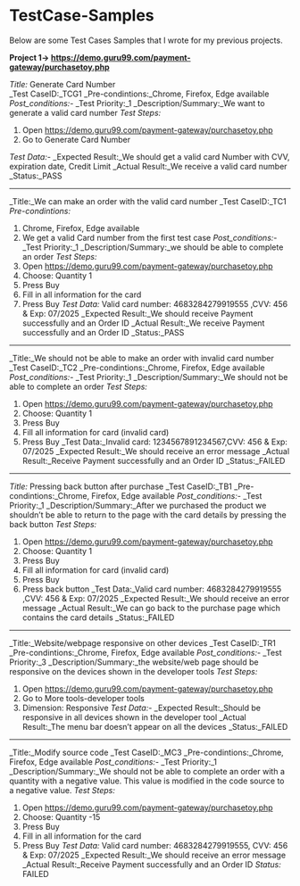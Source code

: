 # TestCase-Samples

Below are some Test Cases Samples that I wrote for my previous projects.

**Project 1-> https://demo.guru99.com/payment-gateway/purchasetoy.php**

_Title:_ Generate Card Number <br/>
_Test CaseID:_TCG1 
_Pre-condintions:_Chrome, Firefox, Edge available
_Post_conditions:_-
_Test Priority:_1
_Description/Summary:_We want to generate a valid card number
_Test Steps:_
1. Open https://demo.guru99.com/payment-gateway/purchasetoy.php
2. Go to Generate Card Number

_Test Data:_-
_Expected Result:_We should get a valid card Number with CVV, expiration date, Credit Limit
_Actual Result:_We receive a valid card number
_Status:_PASS

___

_Title:_We can make an order with the valid card number 
_Test CaseID:_TC1
_Pre-condintions:_
1. Chrome, Firefox, Edge available
2. We get a valid Card number from the first test case
_Post_conditions:_-
_Test Priority:_1
_Description/Summary:_we should be able to complete an order
_Test Steps:_
1. Open https://demo.guru99.com/payment-gateway/purchasetoy.php
2. Choose: Quantity 1
3. Press Buy
4. Fill in all information for the card
5. Press Buy
_Test Data:_ Valid card number:  4683284279919555 ,CVV: 456 & Exp: 07/2025
_Expected Result:_We should receive Payment successfully and an Order ID
_Actual Result:_We receive Payment successfully and an Order ID
_Status:_PASS

___

_Title:_We should not be able to  make an order with invalid card number
_Test CaseID:_TC2
_Pre-condintions:_Chrome, Firefox, Edge available
_Post_conditions:_-
_Test Priority:_1
_Description/Summary:_We should not be able to complete an order
_Test Steps:_
1. Open https://demo.guru99.com/payment-gateway/purchasetoy.php
2. Choose: Quantity 1
3. Press Buy
4. Fill all information for card (invalid card)
5. Press Buy
_Test Data:_Invalid card: 1234567891234567,CVV: 456 & Exp: 07/2025
_Expected Result:_We should receive an error message
_Actual Result:_Receive Payment successfully and an Order ID
_Status:_FAILED

___

_Title:_ Pressing back button after purchase
_Test CaseID:_TB1
_Pre-condintions:_Chrome, Firefox, Edge available
_Post_conditions:_-
_Test Priority:_1
_Description/Summary:_After we purchased the product we shouldn’t be able  to return to the page with the card details by pressing the back button
_Test Steps:_
1. Open https://demo.guru99.com/payment-gateway/purchasetoy.php
2. Choose: Quantity 1
3. Press Buy
4. Fill all information for card (invalid card)
5. Press Buy
6. Press back button
_Test Data:_Valid card number:  4683284279919555 ,CVV: 456 & Exp: 07/2025
_Expected Result:_We should receive an error message
_Actual Result:_We can go back to the purchase page which contains the card details
_Status:_FAILED

___

_Title:_Website/webpage responsive on other devices
_Test CaseID:_TR1
_Pre-condintions:_Chrome, Firefox, Edge available
_Post_conditions:_-
_Test Priority:_3
_Description/Summary:_the website/web page should be responsive on the devices shown in the developer tools
_Test Steps:_
1. Open https://demo.guru99.com/payment-gateway/purchasetoy.php
2. Go to More tools-developer tools
3. Dimension: Responsive
_Test Data:_-
_Expected Result:_Should be responsive in all devices shown in the developer tool
_Actual Result:_The menu bar doesn’t appear on all the devices
_Status:_FAILED

___

_Title:_Modify source code
_Test CaseID:_MC3
_Pre-condintions:_Chrome, Firefox, Edge available
_Post_conditions:_-
_Test Priority:_1
_Description/Summary:_We should not be able to complete an order with a quantity with a negative value. This value is modified in the code source to a negative value.
_Test Steps:_
1. Open https://demo.guru99.com/payment-gateway/purchasetoy.php
2. Choose: Quantity -15
3. Press Buy
4. Fill in all information for the card
5. Press Buy
_Test Data:_ Valid card number:  4683284279919555, CVV: 456 & Exp: 07/2025
_Expected Result:_We should receive an error message
_Actual Result:_Receive Payment successfully and an Order ID
_Status:_ FAILED







